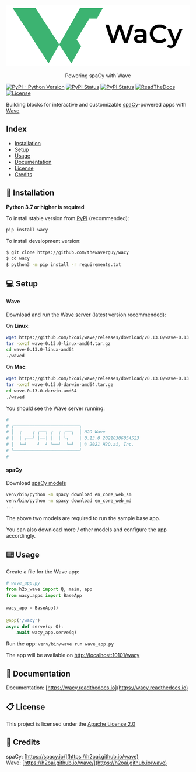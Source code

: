 ![](docs/static/logo_horizontal_450_x_150.svg)

<p align='center'>Powering spaCy with Wave</p>

[![PyPI - Python Version](https://img.shields.io/pypi/pyversions/wacy?color=orange&logo=python)](https://pypi.org/project/wacy)
[![PyPI Status](https://img.shields.io/pypi/v/wacy?label=pypi&color=green&logo=pypi)](https://pypi.org/project/wacy)
[![PyPI Status](https://pepy.tech/badge/wacy?rightcolor=yellowgreen)](https://pepy.tech/project/wacy)
[![ReadTheDocs](https://readthedocs.org/projects/wacy/badge/?version=stable)](https://wacy.readthedocs.io/en/stable)
[![License](https://img.shields.io/badge/License-Apache%202.0-blue.svg)](https://github.com/thewaverguy/wacy/blob/master/LICENSE)

Building blocks for interactive and customizable [spaCy](http://spacy.io)-powered apps with [Wave](https://h2oai.github.io/wave)

## Index

* [Installation](#Installation)
* [Setup](#Setup)
* [Usage](#Usage)
* [Documentation](#Documentation)
* [License](#License)
* [Credits](#Credits)

## 🚀 Installation

**Python 3.7 or higher is required**

To install stable version from [PyPI](https://pypi.org/project/wacy) (recommended):

```bash
pip install wacy
```

To install development version:

```bash
$ git clone https://github.com/thewaverguy/wacy
$ cd wacy
$ python3 -m pip install -r requirements.txt
```

## 💻 Setup

#### Wave

Download and run the [Wave server](https://github.com/h2oai/wave/releases) (latest version recommended):

On **Linux**:

```bash
wget https://github.com/h2oai/wave/releases/download/v0.13.0/wave-0.13.0-linux-amd64.tar.gz
tar -xvzf wave-0.13.0-linux-amd64.tar.gz
cd wave-0.13.0-linux-amd64
./waved
```

On **Mac**:

```bash
wget https://github.com/h2oai/wave/releases/download/v0.13.0/wave-0.13.0-darwin-amd64.tar.gz
tar -xvzf wave-0.13.0-darwin-amd64.tar.gz
cd wave-0.13.0-darwin-amd64
./waved
```

You should see the Wave server running:

```bash
#
# ┌─────────────────────────┐
# │  ┌    ┌ ┌──┐ ┌  ┌ ┌──┐  │ H2O Wave
# │  │ ┌──┘ │──│ │  │ └┐    │ 0.13.0 20210306054523
# │  └─┘    ┘  ┘ └──┘  └─┘  │ © 2021 H2O.ai, Inc.
# └─────────────────────────┘
#
```

#### spaCy

Download [spaCy models](https://spacy.io/usage/models)

```bash
venv/bin/python -m spacy download en_core_web_sm
venv/bin/python -m spacy download en_core_web_md
...
```

The above two models are required to run the sample base app.

You can also download more / other models and configure the app accordingly.

## ⌨️ Usage
Create a file for the Wave app:

```python
# wave_app.py
from h2o_wave import Q, main, app
from wacy.apps import BaseApp

wacy_app = BaseApp()

@app('/wacy')
async def serve(q: Q):
    await wacy_app.serve(q)
```

Run the app: `venv/bin/wave run wave_app.py`

The app will be available on [http://localhost:10101/wacy](http://localhost:10101/wacy)

## 📖 Documentation

Documentation: [https://wacy.readthedocs.io](https://wacy.readthedocs.io)

## 📋 License

This project is licensed under the [Apache License 2.0](LICENSE)

## 🙏 Credits

spaCy: [https://spacy.io/](https://h2oai.github.io/wave)   
Wave: [https://h2oai.github.io/wave/](https://h2oai.github.io/wave)

